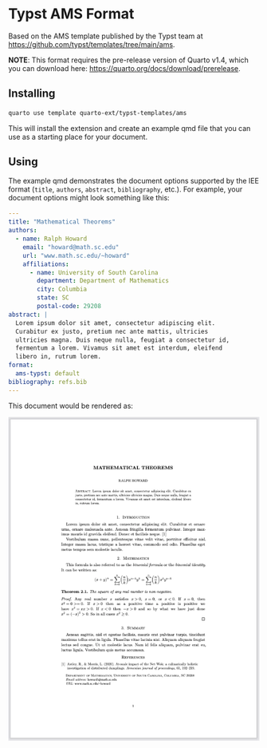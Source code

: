 # Typst AMS Format

Based on the AMS template published by the Typst team at <https://github.com/typst/templates/tree/main/ams>.

**NOTE**: This format requires the pre-release version of Quarto v1.4, which you can download here: <https://quarto.org/docs/download/prerelease>.

## Installing

```bash
quarto use template quarto-ext/typst-templates/ams
```

This will install the extension and create an example qmd file that you can use as a starting place for your document.

## Using

The example qmd demonstrates the document options supported by the IEE format (`title`, `authors`, `abstract`, `bibliography`, etc.). For example, your document options might look something like this:

```yaml
---
title: "Mathematical Theorems"
authors: 
  - name: Ralph Howard
    email: "howard@math.sc.edu"
    url: "www.math.sc.edu/~howard"
    affiliations: 
      - name: University of South Carolina
        department: Department of Mathematics
        city: Columbia
        state: SC
        postal-code: 29208
abstract: |
  Lorem ipsum dolor sit amet, consectetur adipiscing elit.
  Curabitur ex justo, pretium nec ante mattis, ultricies
  ultricies magna. Duis neque nulla, feugiat a consectetur id,
  fermentum a lorem. Vivamus sit amet est interdum, eleifend
  libero in, rutrum lorem. 
format:
  ams-typst: default
bibliography: refs.bib
---
```

This document would be rendered as:

![](ams.png)
